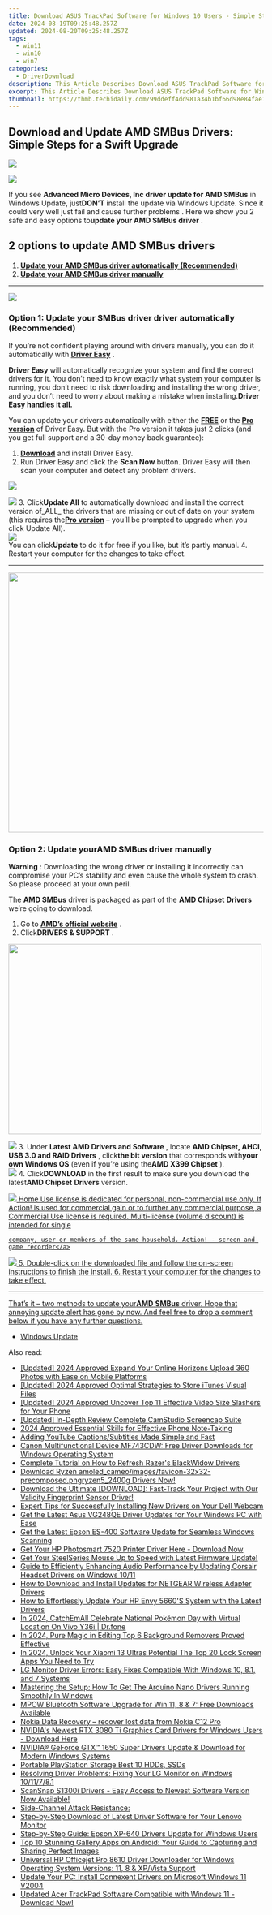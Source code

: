 ```yaml
---
title: Download ASUS TrackPad Software for Windows 10 Users - Simple Steps Inside!
date: 2024-08-19T09:25:48.257Z
updated: 2024-08-20T09:25:48.257Z
tags:
  - win11
  - win10
  - win7
categories:
  - DriverDownload
description: This Article Describes Download ASUS TrackPad Software for Windows 10 Users - Simple Steps Inside!
excerpt: This Article Describes Download ASUS TrackPad Software for Windows 10 Users - Simple Steps Inside!
thumbnail: https://thmb.techidaily.com/99ddeff4dd981a34b1bf66d98e84fae1038add51e63fa5e698f7136621990952.jpg
---
```


## Download and Update AMD SMBus Drivers: Simple Steps for a Swift Upgrade

<!-- affiliate ads begin -->
<a href="https://store.movavi.com/affiliate.php?ACCOUNT=MOVAVI&AFFILIATE=108875&PATH=https%3A%2F%2Fwww.movavi.com%3FAFFILIATE%3D108875%26RESOURCE%3DMovavi%2BVideo%2BEditor%2Bbox"><img src="https://mcusercontent.com/0885a03ded3d480dca9287f12/images/6d3207fd-9f15-4c21-f0ad-59c68e6a7e2a.png" border="0"></a>
<!-- affiliate ads end -->
![](https://images.drivereasy.com/wp-content/uploads/2018/07/img_5b56fa1540bd0.jpg)

 If you see **Advanced Micro Devices, Inc driver update for AMD SMBus** in Windows Update, just**DON’T** install the update via Windows Update. Since it could very well just fail and cause further problems . Here we show you 2 safe and easy options to**update your AMD SMBus driver** .

## 2 options to update AMD SMBus drivers

1. **[Update your AMD SMBus driver automatically (Recommended)](https://www.drivereasy.com/knowledge/advanced-micro-devices-inc-driver-update-for-amd-smbus-solved/#O1)**
2. **[Update your AMD SMBus driver manually](https://tools.techidaily.com/drivereasy/download/)**

---

<!-- affiliate ads begin -->
<a href="https://store.nero.com/order/checkout.php?PRODS=22889392&QTY=1&AFFILIATE=108875&CART=1"><img src="http://webstatic.nero.com/nero2015-com-wAssets/img/affiliate/media/banner728-90eng.jpg" border="0"></a>
<!-- affiliate ads end -->
### Option 1: Update your **SMBus driver driver** automatically (Recommended)

 If you’re not confident playing around with drivers manually, you can do it automatically with **[Driver Easy](https://tools.techidaily.com/drivereasy/download/)**  .

**Driver Easy**   will automatically recognize your system and find the correct drivers for it. You don’t need to know exactly what system your computer is running, you don’t need to risk downloading and installing the wrong driver, and you don’t need to worry about making a mistake when installing.**Driver Easy handles it all.**

 You can update your drivers automatically with either the **[FREE](https://tools.techidaily.com/drivereasy/download/)** [](https://tools.techidaily.com/drivereasy/download/) or the **[Pro version](https://tools.techidaily.com/drivereasy/download/)**  of Driver Easy. But with the Pro version it takes just 2 clicks (and you get full support and a 30-day money back guarantee):

1. [**Download**](https://tools.techidaily.com/drivereasy/download/) and install Driver Easy.
2. Run Driver Easy and click the **Scan Now** button. Driver Easy will then scan your computer and detect any problem drivers.  
<!-- affiliate ads begin -->
<a href="https://store.nero.com/order/checkout.php?PRODS=42570605&QTY=1&AFFILIATE=108875&CART=1"><img src="http://cdnwww.nero.com/nero-com-wAssets/img/banners/2023/usbXcopy/Nero_USB_x_copy_Screen_2.png" border="0"></a>
<!-- affiliate ads end -->
![](https://images.drivereasy.com/wp-content/uploads/2018/05/img_5afb955c3ee3c.jpg)
3. Click**Update All** to automatically download and install the correct version of_ALL_ the drivers that are missing or out of date on your system (this requires the[**Pro version**](https://tools.techidaily.com/drivereasy/download/) – you’ll be prompted to upgrade when you click Update All).  
![](https://images.drivereasy.com/wp-content/uploads/2018/07/img_5b3da218d4356.jpg)  
 You can click**Update** to do it for free if you like, but it’s partly manual.
4. Restart your computer for the changes to take effect.

---

<!-- affiliate ads begin -->
<a href="https://ephamedtechinc.pxf.io/c/5597632/2095369/26400" target="_top" id="2095369"><img src="//a.impactradius-go.com/display-ad/26400-2095369" border="0" alt="" width="1024" height="512"/></a><img height="0" width="0" src="https://imp.pxf.io/i/5597632/2095369/26400" style="position:absolute;visibility:hidden;" border="0" />
<!-- affiliate ads end -->
### Option 2: Update your**AMD** **SMBus**  driver manually

**Warning** : Downloading the wrong driver or installing it incorrectly can compromise your PC’s stability and even cause the whole system to crash. So please proceed at your own peril.

 The **AMD SMBus** driver is packaged as part of the **AMD Chipset** **Drivers** we’re going to download.

1. Go to **[AMD’s official website](https://www.amd.com/en)**  .
2. Click**DRIVERS & SUPPORT** .  
<!-- affiliate ads begin -->
<a href="https://electronicx.pxf.io/c/5597632/1872456/14483" target="_top" id="1872456"><img src="//a.impactradius-go.com/display-ad/14483-1872456" border="0" alt="" width="500" height="375"/></a><img height="0" width="0" src="https://imp.pxf.io/i/5597632/1872456/14483" style="position:absolute;visibility:hidden;" border="0" />
<!-- affiliate ads end -->
![](https://images.drivereasy.com/wp-content/uploads/2018/06/img_5b174777cee5f.jpg)
3. Under **Latest AMD Drivers and Software** , locate **AMD Chipset, AHCI, USB 3.0 and RAID Drivers** , click**the bit version** that corresponds with**your own Windows OS** (even if you’re using the**AMD X399 Chipset** ).  
![](https://images.drivereasy.com/wp-content/uploads/2018/06/img_5b174e63eec18.png)
4. Click**DOWNLOAD** in the first result to make sure you download the latest**AMD Chipset** **Drivers** version.  
<!-- affiliate ads begin -->
<a href="https://checkout.mirillis.com/order/checkout.php?PRODS=4704640&QTY=1&AFFILIATE=108875&CART=1"> <img src="https://secure.avangate.com/images/merchant/547a5a56d43f6d40f9a6a2f76501d013/products/1_mirillis_action_boxshot_store_1x.jpg" border="0">
	Home Use license is dedicated for personal, non-commercial use only. 
	If Action! is used for commercial gain or to further any commercial purpose, 
	a Commercial Use license is required. Multi-license (volume discount) is intended for single 
 
	company, user or members of the same household. Action! - screen and game recorder</a>
<!-- affiliate ads end -->
![](https://images.drivereasy.com/wp-content/uploads/2018/06/img_5b174cf9e1f05.png)
5. Double-click on the downloaded file and follow the on-screen instructions to finish the install.
6. Restart your computer for the changes to take effect.

---

 That’s it  – two methods to update your**AMD** **SMBus** driver. Hope that annoying update alert has gone by now. And feel free to drop a comment below if you have any further questions.

* [Windows Update](https://tools.techidaily.com/drivereasy/download/)

<ins class="adsbygoogle"
     style="display:block"
     data-ad-format="autorelaxed"
     data-ad-client="ca-pub-7571918770474297"
     data-ad-slot="1223367746"></ins>



<ins class="adsbygoogle"
     style="display:block"
     data-ad-client="ca-pub-7571918770474297"
     data-ad-slot="8358498916"
     data-ad-format="auto"
     data-full-width-responsive="true"></ins>

<span class="atpl-alsoreadstyle">Also read:</span>
<div><ul>
<li><a href="https://facebook-video-files.techidaily.com/updated-2024-approved-expand-your-online-horizons-upload-360-photos-with-ease-on-mobile-platforms/"><u>[Updated] 2024 Approved  Expand Your Online Horizons  Upload 360 Photos with Ease on Mobile Platforms</u></a></li>
<li><a href="https://visual-screen-recording.techidaily.com/updated-2024-approved-optimal-strategies-to-store-itunes-visual-files/"><u>[Updated] 2024 Approved  Optimal Strategies to Store iTunes Visual Files</u></a></li>
<li><a href="https://article-knowledge.techidaily.com/updated-2024-approved-uncover-top-11-effective-video-size-slashers-for-your-phone/"><u>[Updated] 2024 Approved  Uncover Top 11 Effective Video Size Slashers for Your Phone</u></a></li>
<li><a href="https://screen-sharing-recording.techidaily.com/updated-in-depth-review-complete-camstudio-screencap-suite/"><u>[Updated] In-Depth Review  Complete CamStudio Screencap Suite</u></a></li>
<li><a href="https://fox-hovers.techidaily.com/2024-approved-essential-skills-for-effective-phone-note-taking/"><u>2024 Approved  Essential Skills for Effective Phone Note-Taking</u></a></li>
<li><a href="https://youtube-clips.techidaily.com/adding-youtube-captionssubtitles-made-simple-and-fast/"><u>Adding YouTube Captions/Subtitles Made Simple and Fast</u></a></li>
<li><a href="https://win-dash.techidaily.com/canon-multifunctional-device-mf743cdw-free-driver-downloads-for-windows-operating-system/"><u>Canon Multifunctional Device MF743CDW: Free Driver Downloads for Windows Operating System</u></a></li>
<li><a href="https://win-dash.techidaily.com/complete-tutorial-on-how-to-refresh-razers-blackwidow-drivers/"><u>Complete Tutorial on How to Refresh Razer's BlackWidow Drivers</u></a></li>
<li><a href="https://win-dash.techidaily.com/download-ryzen-amoledcameoimagesfavicon-32x32-precomposedpngryzen52400g-drivers-now/"><u>Download Ryzen amoled_cameo/images/favicon-32x32-precomposed.pngryzen5_2400g Drivers Now!</u></a></li>
<li><a href="https://win-dash.techidaily.com/1722976055366-download-the-ultimate-download-fast-track-your-project-with-our-validity-fingerprint-sensor-driver/"><u>Download the Ultimate [DOWNLOAD]: Fast-Track Your Project with Our Validity Fingerprint Sensor Driver!</u></a></li>
<li><a href="https://win-dash.techidaily.com/expert-tips-for-successfully-installing-new-drivers-on-your-dell-webcam/"><u>Expert Tips for Successfully Installing New Drivers on Your Dell Webcam</u></a></li>
<li><a href="https://win-dash.techidaily.com/1722958317889-get-the-latest-asus-vg248qe-driver-updates-for-your-windows-pc-with-ease/"><u>Get the Latest Asus VG248QE Driver Updates for Your Windows PC with Ease</u></a></li>
<li><a href="https://win-dash.techidaily.com/get-the-latest-epson-es-400-software-update-for-seamless-windows-scanning/"><u>Get the Latest Epson ES-400 Software Update for Seamless Windows Scanning</u></a></li>
<li><a href="https://win-dash.techidaily.com/get-your-hp-photosmart-7520-printer-driver-here-download-now/"><u>Get Your HP Photosmart 7520 Printer Driver Here - Download Now</u></a></li>
<li><a href="https://win-dash.techidaily.com/get-your-steelseries-mouse-up-to-speed-with-latest-firmware-update/"><u>Get Your SteelSeries Mouse Up to Speed with Latest Firmware Update!</u></a></li>
<li><a href="https://win-dash.techidaily.com/guide-to-efficiently-enhancing-audio-performance-by-updating-corsair-headset-drivers-on-windows-1011/"><u>Guide to Efficiently Enhancing Audio Performance by Updating Corsair Headset Drivers on Windows 10/11</u></a></li>
<li><a href="https://win-dash.techidaily.com/how-to-download-and-install-updates-for-netgear-wireless-adapter-drivers/"><u>How to Download and Install Updates for NETGEAR Wireless Adapter Drivers</u></a></li>
<li><a href="https://win-dash.techidaily.com/how-to-effortlessly-update-your-hp-envy-5660s-system-with-the-latest-drivers/"><u>How to Effortlessly Update Your HP Envy 5660'S System with the Latest Drivers</u></a></li>
<li><a href="https://change-location.techidaily.com/in-2024-catchemall-celebrate-national-pokemon-day-with-virtual-location-on-vivo-y36i-drfone-by-drfone-virtual-android/"><u>In 2024, CatchEmAll Celebrate National Pokémon Day with Virtual Location On Vivo Y36i | Dr.fone</u></a></li>
<li><a href="https://extra-skills.techidaily.com/in-2024-pure-magic-in-editing-top-6-background-removers-proved-effective/"><u>In 2024, Pure Magic in Editing  Top 6 Background Removers Proved Effective</u></a></li>
<li><a href="https://unlock-android.techidaily.com/in-2024-unlock-your-xiaomi-13-ultras-potential-the-top-20-lock-screen-apps-you-need-to-try-by-drfone-android/"><u>In 2024, Unlock Your Xiaomi 13 Ultras Potential The Top 20 Lock Screen Apps You Need to Try</u></a></li>
<li><a href="https://win-dash.techidaily.com/lg-monitor-driver-errors-easy-fixes-compatible-with-windows-10-81-and-7-systems/"><u>LG Monitor Driver Errors: Easy Fixes Compatible With Windows 10, 8.1, and 7 Systems</u></a></li>
<li><a href="https://win-dash.techidaily.com/mastering-the-setup-how-to-get-the-arduino-nano-drivers-running-smoothly-in-windows/"><u>Mastering the Setup: How To Get The Arduino Nano Drivers Running Smoothly In Windows</u></a></li>
<li><a href="https://win-dash.techidaily.com/mpow-bluetooth-software-upgrade-for-win-11-8-and-7-free-downloads-available/"><u>MPOW Bluetooth Software Upgrade for Win 11, 8 & 7: Free Downloads Available</u></a></li>
<li><a href="https://review-topics.techidaily.com/nokia-data-recovery-recover-lost-data-from-nokia-c12-pro-by-fonelab-android-recover-data/"><u>Nokia Data Recovery – recover lost data from Nokia C12 Pro</u></a></li>
<li><a href="https://win-dash.techidaily.com/nvidias-newest-rtx-3080-ti-graphics-card-drivers-for-windows-users-download-here/"><u>NVIDIA's Newest RTX 3080 Ti Graphics Card Drivers for Windows Users - Download Here</u></a></li>
<li><a href="https://win-dash.techidaily.com/nvidia-geforce-gtx-1650-super-drivers-update-and-download-for-modern-windows-systems/"><u>NVIDIA® GeForce GTX™ 1650 Super Drivers Update & Download for Modern Windows Systems</u></a></li>
<li><a href="https://screen-video-capture.techidaily.com/portable-playstation-storage-best-10-hdds-ssds/"><u>Portable PlayStation Storage  Best 10 HDDs, SSDs</u></a></li>
<li><a href="https://win-dash.techidaily.com/resolving-driver-problems-fixing-your-lg-monitor-on-windows-1011781/"><u>Resolving Driver Problems: Fixing Your LG Monitor on Windows 10/11/7/8.1</u></a></li>
<li><a href="https://win-dash.techidaily.com/scansnap-s1300i-drivers-easy-access-to-newest-software-version-now-available/"><u>ScanSnap S1300i Drivers - Easy Access to Newest Software Version Now Available!</u></a></li>
<li><a href="https://win-dash.techidaily.com/1722960829760-side-channel-attack-resistance/"><u>Side-Channel Attack Resistance:</u></a></li>
<li><a href="https://win-dash.techidaily.com/step-by-step-download-of-latest-driver-software-for-your-lenovo-monitor/"><u>Step-by-Step Download of Latest Driver Software for Your Lenovo Monitor</u></a></li>
<li><a href="https://win-dash.techidaily.com/step-by-step-guide-epson-xp-640-drivers-update-for-windows-users/"><u>Step-by-Step Guide: Epson XP-640 Drivers Update for Windows Users</u></a></li>
<li><a href="https://app-tips.techidaily.com/top-10-stunning-gallery-apps-on-android-your-guide-to-capturing-and-sharing-perfect-images/"><u>Top 10 Stunning Gallery Apps on Android: Your Guide to Capturing and Sharing Perfect Images</u></a></li>
<li><a href="https://win-dash.techidaily.com/universal-hp-officejet-pro-8610-driver-downloader-for-windows-operating-system-versions-11-8-and-xpvista-support/"><u>Universal HP Officejet Pro 8610 Driver Downloader for Windows Operating System Versions: 11, 8 & XP/Vista Support</u></a></li>
<li><a href="https://win-dash.techidaily.com/update-your-pc-install-connexent-drivers-on-microsoft-windows-11-v2004/"><u>Update Your PC: Install Connexent Drivers on Microsoft Windows 11 V2004</u></a></li>
<li><a href="https://win-dash.techidaily.com/updated-acer-trackpad-software-compatible-with-windows-11-download-now/"><u>Updated Acer TrackPad Software Compatible with Windows 11 - Download Now!</u></a></li>
</ul></div>
